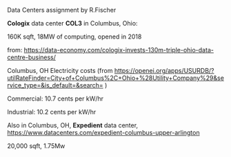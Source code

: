 Data Centers assignment by R.Fischer

**Cologix** data center **COL3** in Columbus, Ohio: 

160K sqft, 18MW of computing, opened in 2018

from: https://data-economy.com/cologix-invests-130m-triple-ohio-data-centre-business/

Columbus, OH Electricity costs (from https://openei.org/apps/USURDB/?utilRateFinder=City+of+Columbus%2C+Ohio+%28Utility+Company%29&service_type=&is_default=&search=
)

Commercial: 10.7 cents per kW/hr 

Industrial: 10.2 cents per kW/hr

Also in Columbus, OH,  **Expedient** data center, https://www.datacenters.com/expedient-columbus-upper-arlington

20,000 sqft,
1.75Mw